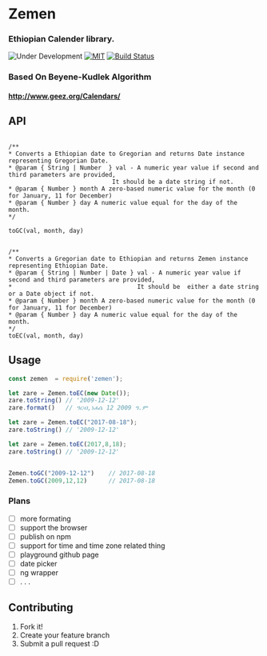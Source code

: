# Zemen
### Ethiopian Calender library.

![Under Development](https://img.shields.io/badge/under-development-orange.svg)
[![MIT](https://img.shields.io/packagist/l/doctrine/orm.svg?maxAge=2592000)](LICENCE.md)
[![Build Status](https://travis-ci.org/m3hari/zemen.svg?branch=master)](https://travis-ci.org/m3hari/zemen)

### Based On Beyene-Kudlek  Algorithm 
#### http://www.geez.org/Calendars/

## API
```

/**
* Converts a Ethiopian date to Gregorian and returns Date instance representing Gregorian Date.
* @param { String | Number  } val - A numeric year value if second and third parameters are provided,
                             It should be a date string if not. 
* @param { Number } month A zero-based numeric value for the month (0 for January, 11 for December)
* @param { Number } day A numeric value equal for the day of the month.
*/

toGC(val, month, day)


/**
* Converts a Gregorian date to Ethiopian and returns Zemen instance representing Ethiopian Date.
* @param { String | Number | Date } val - A numeric year value if second and third parameters are provided,
*                                   It should be  either a date string or a Date object if not.  
* @param { Number } month A zero-based numeric value for the month (0 for January, 11 for December)
* @param { Number } day A numeric value equal for the day of the month.
*/
toEC(val, month, day)

```

## Usage
```js
const zemen  = require('zemen');

let zare = Zemen.toEC(new Date());
zare.toString() // '2009-12-12'
zare.format()   // ዓርብ,ነሐሴ 12 2009 ዓ.ም

let zare = Zemen.toEC("2017-08-18");
zare.toString() // '2009-12-12'

let zare = Zemen.toEC(2017,8,18);
zare.toString() // '2009-12-12'


Zemen.toGC("2009-12-12")    // 2017-08-18
Zemen.toGC(2009,12,12)      // 2017-08-18

```



### Plans
- [ ] more formating
- [ ] support the browser
- [ ] publish on npm
- [ ] support for time and time zone related thing
- [ ] playground github page
- [ ] date picker
- [ ] ng wrapper
- [ ] . . .

## Contributing
1. Fork it!
2. Create your feature branch
3. Submit a pull request :D